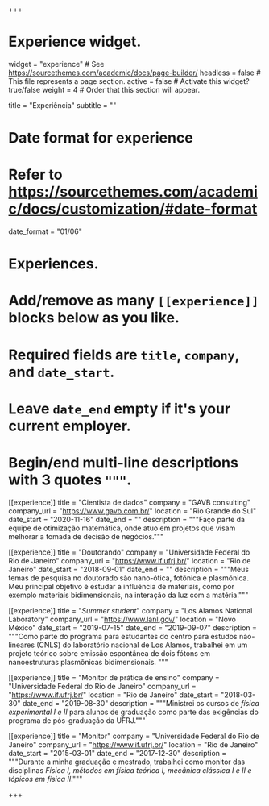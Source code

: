+++
# Experience widget.
widget = "experience"  # See https://sourcethemes.com/academic/docs/page-builder/
headless = false  # This file represents a page section.
active = false  # Activate this widget? true/false
weight = 4  # Order that this section will appear.

title = "Experiência"
subtitle = ""

# Date format for experience
#   Refer to https://sourcethemes.com/academic/docs/customization/#date-format
date_format = "01/06"

# Experiences.
#   Add/remove as many `[[experience]]` blocks below as you like.
#   Required fields are `title`, `company`, and `date_start`.
#   Leave `date_end` empty if it's your current employer.
#   Begin/end multi-line descriptions with 3 quotes `"""`.

[[experience]]
  title = "Cientista de dados"
  company = "GAVB consulting"
  company_url = "https://www.gavb.com.br/"
  location = "Rio Grande do Sul"
  date_start = "2020-11-16"
  date_end = ""
  description = """Faço parte da equipe de otimização matemática, onde atuo em projetos que visam melhorar a tomada de decisão de negócios."""

[[experience]]
  title = "Doutorando"
  company = "Universidade Federal do Rio de Janeiro"
  company_url = "https://www.if.ufrj.br/"
  location = "Rio de Janeiro"
  date_start = "2018-09-01"
  date_end = ""
  description = """Meus temas de pesquisa no doutorado são nano-ótica, fotônica e plasmônica. Meu principal objetivo é estudar a influência de materiais, como por exemplo materiais bidimensionais, na interação da luz com a matéria."""

[[experience]]
  title = "*Summer student*"
  company = "Los Alamos National Laboratory"
  company_url = "https://www.lanl.gov/"
  location = "Novo México"
  date_start = "2019-07-15"
  date_end = "2019-09-07"
  description = """Como parte do programa para estudantes do centro para estudos não-lineares (CNLS) do laboratório nacional de Los Alamos, trabalhei em um projeto teórico sobre emissão espontânea de dois fótons em nanoestruturas plasmônicas bidimensionais.
  """

[[experience]]
  title = "Monitor de prática de ensino"
  company = "Universidade Federal do Rio de Janeiro"
  company_url = "https://www.if.ufrj.br/"
  location = "Rio de Janeiro"
  date_start = "2018-03-30"
  date_end = "2019-08-30"
  description = """Ministrei os cursos de *física experimental I e II* para alunos de graduação como parte das exigências do programa de pós-graduação da UFRJ."""

[[experience]]
  title = "Monitor"
  company = "Universidade Federal do Rio de Janeiro"
  company_url = "https://www.if.ufrj.br/"
  location = "Rio de Janeiro"
  date_start = "2015-03-01"
  date_end = "2017-12-30"
  description = """Durante a minha graduação e mestrado, trabalhei como monitor das disciplinas *Física I, métodos em física teórica I, mecânica clássica I e II e tópicos em física II*."""

+++
